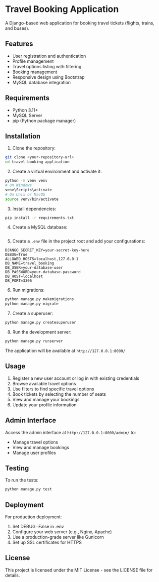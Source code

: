 # Travel Booking Application

A Django-based web application for booking travel tickets (flights, trains, and buses).

## Features

- User registration and authentication
- Profile management
- Travel options listing with filtering
- Booking management
- Responsive design using Bootstrap
- MySQL database integration

## Requirements

- Python 3.11+
- MySQL Server
- pip (Python package manager)

## Installation

1. Clone the repository:
```bash
git clone <your-repository-url>
cd travel-booking-application
```

2. Create a virtual environment and activate it:
```bash
python -m venv venv
# On Windows
venv\Scripts\activate
# On Unix or MacOS
source venv/bin/activate
```

3. Install dependencies:
```bash
pip install -r requirements.txt
```

4. Create a MySQL database:
```sql


```

5. Create a `.env` file in the project root and add your configurations:
```
DJANGO_SECRET_KEY=your-secret-key-here
DEBUG=True
ALLOWED_HOSTS=localhost,127.0.0.1
DB_NAME=travel_booking
DB_USER=your-database-user
DB_PASSWORD=your-database-password
DB_HOST=localhost
DB_PORT=3306
```

6. Run migrations:
```bash
python manage.py makemigrations
python manage.py migrate
```

7. Create a superuser:
```bash
python manage.py createsuperuser
```

8. Run the development server:
```bash
python manage.py runserver
```

The application will be available at `http://127.0.0.1:8000/`

## Usage

1. Register a new user account or log in with existing credentials
2. Browse available travel options
3. Use filters to find specific travel options
4. Book tickets by selecting the number of seats
5. View and manage your bookings
6. Update your profile information

## Admin Interface

Access the admin interface at `http://127.0.0.1:8000/admin/` to:
- Manage travel options
- View and manage bookings
- Manage user profiles

## Testing

To run the tests:
```bash
python manage.py test
```

## Deployment

For production deployment:

1. Set DEBUG=False in .env
2. Configure your web server (e.g., Nginx, Apache)
3. Use a production-grade server like Gunicorn
4. Set up SSL certificates for HTTPS

## License

This project is licensed under the MIT License - see the LICENSE file for details.
